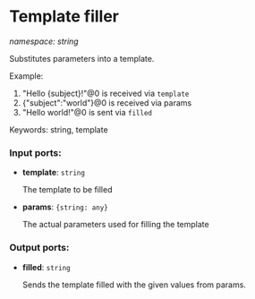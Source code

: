 # Template filler

_namespace: string_

Substitutes parameters into a template.

Example:

1. "Hello {subject}!"@0 is received via `template`
2. {"subject":"world"}@0 is received via params
3. "Hello world!"@0 is sent via `filled`

Keywords: string, template

### Input ports:

* __template__: ` string `

    The template to be filled


* __params__: ` {string: any} `

    The actual parameters used for filling the template

### Output ports:

* __filled__: ` string `

    Sends the template filled with the given values from params.

